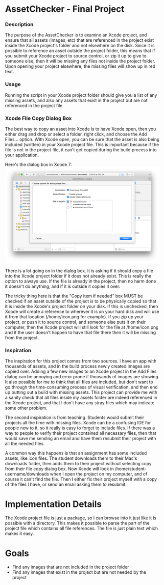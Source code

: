 # AssetChecker - Final Project

### Description
The purpose of the AssetChecker is to examine an Xcode project, and ensure
that all assets (images, etc) that are referenced in the project
exist inside the Xcode project's folder and not elsewhere on the disk.  Since
it is possible to reference an asset outside the project folder, this means that if
you submit your Xcode project to source control, or zip it up to give to
someone else, then it will be missing any files not inside the project folder.  Upon opening your project
elsewhere, the missing files will show up in red text.

### Usage
Running the script in your Xcode project folder should give you a list of any missing assets, and also any assets that exist in the project but are not referenced in the project file.

### Xcode File Copy Dialog Box

The best way to copy an asset into Xcode is to have Xcode open, then you either drag and drop or select a folder, right click, and choose the Add Files... option.  With Xcode open, you can be sure that the asset is also being included (written) in your Xcode project file.  This is important because if the file is not in the project file, it can't get copied during the build process into your application.

Here's the dialog box in Xcode 7:
![Copying a file into Xcode](copying-file-to-Xcode.png)

There is a lot going on in the dialog box.  It is asking if it should copy a file into the Xcode project folder if it does not already exist.  This is really the option to always use.  If the file is already in the project, then no harm done it doesn't do anything, and if it is outside it copies it over.

The tricky thing here is that the "Copy item if needed" box MUST be checked if an asset outside of the project is to be physically copied so that it is inside the Xcode's project folder on your disk.  If this is unchecked, then Xcode will create a reference to wherever it is on your hard disk and will use it from that location (/home/icon.png for example).  If you zip up your project, or push it to source control, and someone else puts it on their computer, then the Xcode project will still look for the file at /home/icon.png and if the user doesn't happen to have that file there then it will be missing from the project.

### Inspiration
The inspiration for this project comes from two sources.  I have an app with thousands of assets, and in the build process newly created images are copied over.  Adding a few new images to an Xcode project in the Add Files dialog can be annoying and error prone if thousands of images are showing.  It also possible for me to think that all files are included, but don't want to go through the time-consuming process of visual verification, and then end up putting out a build with missing assets.  This project can provide me with a sanity check that all files inside my assets folder are indeed referenced in the Xcode project, and that I don't have any stray files which may indicate some other problem.

The second inspiration is from teaching.  Students would submit their projects all the time with missing files.  Xcode can be a confusing IDE for people new to it, so it really is easy to forget to include files.  If there was a way to people to verify their project contained all necessary files, then that would save me sending an email and have them resubmit their project with all the needed files.

A common way this happens is that an assignment has some included assets, like icon files.  The student downloads them to their Mac's downloads folder, then adds them to their project without selecting copy from their file copy dialog box.  Now Xcode will look in /home/student-username/downloads when I open the project on my computer, and of course it can't find the file.  Then I either fix their project myself with a copy of the files I have, or send an email asking them to resubmit.

# Implementation Details

The Xcode project file is just a package, so I can browse into it just like it is possible with a directory.  This makes it possible to parse the part of the project file which contains all file references.  The file is just plain text which makes it easy.

# Goals
* Find any images that are not included in the project folder
* Find any images that exist in the project but are not needed by the project

